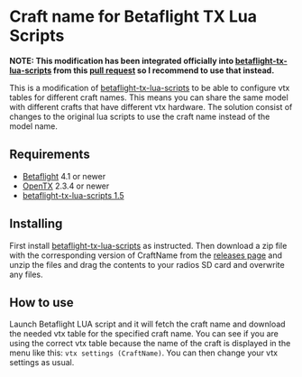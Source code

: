 # Craft name for Betaflight TX Lua Scripts

**NOTE: This modification has been integrated officially into [betaflight-tx-lua-scripts] from this [pull request](https://github.com/betaflight/betaflight-tx-lua-scripts/pull/361) so I recommend to use that instead.**

This is a modification of [betaflight-tx-lua-scripts] to be able to configure vtx tables for different craft names. This means you can share the same model with different crafts that have different vtx hardware. The solution consist of changes to the original lua scripts to use the craft name instead of the model name.

## Requirements
- [Betaflight] 4.1 or newer
- [OpenTX] 2.3.4 or newer
- [betaflight-tx-lua-scripts 1.5]

## Installing
First install [betaflight-tx-lua-scripts] as instructed. Then download a zip file with the corresponding version of CraftName from the [releases page] and unzip the files and drag the contents to your radios SD card and overwrite any files.

## How to use
Launch Betaflight LUA script and it will fetch the craft name and download the needed vtx table for the specified craft name. You can see if you are using the correct vtx table because the name of the craft is displayed in the menu like this: `vtx settings (CraftName)`. You can then change your vtx settings as usual.

[betaflight-tx-lua-scripts]: https://github.com/betaflight/betaflight-tx-lua-scripts
[Betaflight]: https://github.com/betaflight/betaflight
[OpenTX]: https://www.open-tx.org
[betaflight-tx-lua-scripts 1.5]: https://github.com/betaflight/betaflight-tx-lua-scripts/releases/tag/1.5.0
[releases page]: ../../releases
